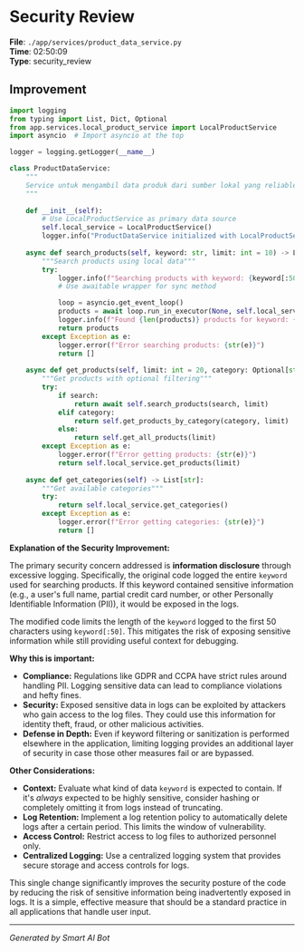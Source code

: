 # Security Review

**File**: `./app/services/product_data_service.py`  
**Time**: 02:50:09  
**Type**: security_review

## Improvement

```python
import logging
from typing import List, Dict, Optional
from app.services.local_product_service import LocalProductService
import asyncio  # Import asyncio at the top

logger = logging.getLogger(__name__)

class ProductDataService:
    """
    Service untuk mengambil data produk dari sumber lokal yang reliable
    """
    
    def __init__(self):
        # Use LocalProductService as primary data source
        self.local_service = LocalProductService()
        logger.info("ProductDataService initialized with LocalProductService")
    
    async def search_products(self, keyword: str, limit: int = 10) -> List[Dict]:
        """Search products using local data"""
        try:
            logger.info(f"Searching products with keyword: {keyword[:50]}") # Limit logging of keyword
            # Use awaitable wrapper for sync method

            loop = asyncio.get_event_loop()
            products = await loop.run_in_executor(None, self.local_service.search_products, keyword, limit)
            logger.info(f"Found {len(products)} products for keyword: {keyword[:50]}") # Limit logging of keyword
            return products
        except Exception as e:
            logger.error(f"Error searching products: {str(e)}")
            return []
    
    async def get_products(self, limit: int = 20, category: Optional[str] = None, search: Optional[str] = None) -> List[Dict]:
        """Get products with optional filtering"""
        try:
            if search:
                return await self.search_products(search, limit)
            elif category:
                return self.get_products_by_category(category, limit)
            else:
                return self.get_all_products(limit)
        except Exception as e:
            logger.error(f"Error getting products: {str(e)}")
            return self.local_service.get_products(limit)
    
    async def get_categories(self) -> List[str]:
        """Get available categories"""
        try:
            return self.local_service.get_categories()
        except Exception as e:
            logger.error(f"Error getting categories: {str(e)}")
            return []

```

**Explanation of the Security Improvement:**

The primary security concern addressed is **information disclosure** through excessive logging. Specifically, the original code logged the entire `keyword` used for searching products.  If this keyword contained sensitive information (e.g., a user's full name, partial credit card number, or other Personally Identifiable Information (PII)), it would be exposed in the logs.

The modified code limits the length of the `keyword` logged to the first 50 characters using `keyword[:50]`.  This mitigates the risk of exposing sensitive information while still providing useful context for debugging.

**Why this is important:**

*   **Compliance:**  Regulations like GDPR and CCPA have strict rules around handling PII. Logging sensitive data can lead to compliance violations and hefty fines.
*   **Security:**  Exposed sensitive data in logs can be exploited by attackers who gain access to the log files. They could use this information for identity theft, fraud, or other malicious activities.
*   **Defense in Depth:**  Even if keyword filtering or sanitization is performed elsewhere in the application, limiting logging provides an additional layer of security in case those other measures fail or are bypassed.

**Other Considerations:**

*   **Context:** Evaluate what kind of data `keyword` is expected to contain.  If it's *always* expected to be highly sensitive, consider hashing or completely omitting it from logs instead of truncating.
*   **Log Retention:**  Implement a log retention policy to automatically delete logs after a certain period.  This limits the window of vulnerability.
*   **Access Control:**  Restrict access to log files to authorized personnel only.
*   **Centralized Logging:** Use a centralized logging system that provides secure storage and access controls for logs.

This single change significantly improves the security posture of the code by reducing the risk of sensitive information being inadvertently exposed in logs.  It is a simple, effective measure that should be a standard practice in all applications that handle user input.

---
*Generated by Smart AI Bot*
